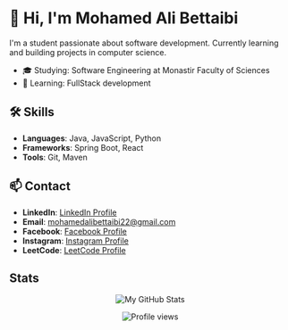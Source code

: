 # 👋 Hi, I'm Mohamed Ali Bettaibi

I'm a student passionate about software development. Currently learning and building projects in computer science.
- 🎓 Studying: Software Engineering at Monastir Faculty of Sciences
- 🌱 Learning: FullStack development

## 🛠️ Skills
- **Languages**: Java, JavaScript, Python
- **Frameworks**: Spring Boot, React
- **Tools**: Git, Maven

## 📫 Contact
- **LinkedIn**: [LinkedIn Profile](https://www.linkedin.com/in/bettaibi-mohamed-ali-a59aa2256/)
- **Email**: [mohamedalibettaibi22@gmail.com](mailto:mohamedalibettaibi22@gmail.com)
- **Facebook**: [Facebook Profile](https://www.facebook.com/mohamedali.bettaibi.16/)
- **Instagram**: [Instagram Profile](https://www.instagram.com/bettaibi_medali/)
- **LeetCode**: [LeetCode Profile](https://leetcode.com/u/Bettaibi_Med/)

## Stats
<div align = "center">
  
![My GitHub Stats](https://github-readme-stats.vercel.app/api?username=BettaibiMedAli&show_icons=true&theme=radical)

![Profile views](https://komarev.com/ghpvc/?username=BettaibiMedAli&color=blue)
</div>

